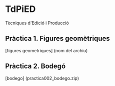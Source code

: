 # TdPiED
Tècniques d'Edició i Producció
## Pràctica 1. Figures geomètriques
[figures geometriques] (nom del archiu)
## Pràctica 2. Bodegó
[bodego] (practica002_bodego.zip)
